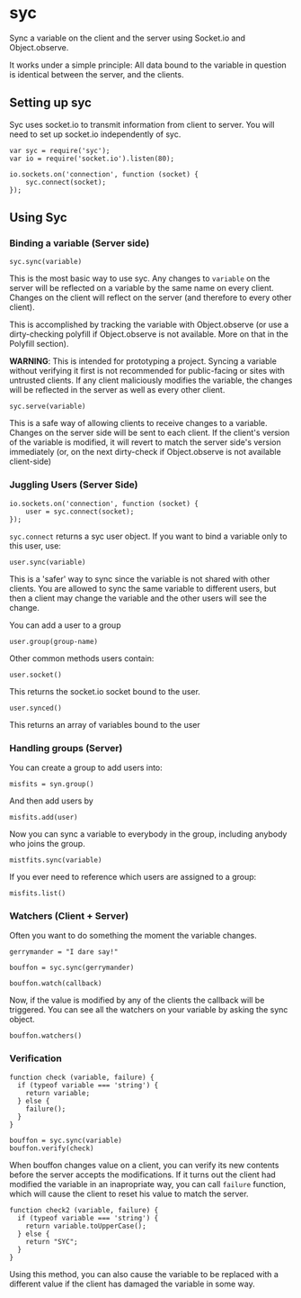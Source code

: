 syc
===

Sync a variable on the client and the server using Socket.io and Object.observe.

It works under a simple principle: All data bound to the variable in question is identical between the server, and the clients.

## Setting up syc

Syc uses socket.io to transmit information from client to server. You will need to set up socket.io independently of syc.

    var syc = require('syc');
    var io = require('socket.io').listen(80);

    io.sockets.on('connection', function (socket) {
        syc.connect(socket);
    });

## Using Syc

### Binding a variable (Server side)

    syc.sync(variable)

This is the most basic way to use syc. Any changes to `variable` on the server will be reflected on a variable by the same name on every client. Changes on the client will reflect on the server (and therefore to every other client).

This is accomplished by tracking the variable with Object.observe (or use a dirty-checking polyfill if Object.observe is not available. More on that in the Polyfill section).

**WARNING**: This is intended for prototyping a project. Syncing a variable without verifying it first is not recommended for public-facing or sites with untrusted clients. If any client maliciously modifies the variable, the changes will be reflected in the server as well as every other client.

    syc.serve(variable)
    
This is a safe way of allowing clients to receive changes to a variable. Changes on the server side will be sent to each client. If the client's version of the variable is modified, it will revert to match the server side's version immediately (or, on the next dirty-check if Object.observe is not available client-side)

### Juggling Users (Server Side)

    io.sockets.on('connection', function (socket) {
        user = syc.connect(socket);
    });

`syc.connect` returns a syc user object. If you want to bind a variable only to this user, use:

    user.sync(variable)

This is a 'safer' way to sync since the variable is not shared with other clients. You are allowed to sync the same variable to different users, but then a client may change the variable and the other users will see the change.

You can add a user to a group

    user.group(group-name)
    
Other common methods users contain: 

    user.socket()
    
This returns the socket.io socket bound to the user.
    
    user.synced()
    
This returns an array of variables bound to the user 

### Handling groups (Server)

You can create a group to add users into:

    misfits = syn.group()

And then add users by

    misfits.add(user)

Now you can sync a variable to everybody in the group, including anybody who joins the group.

    mistfits.sync(variable) 
    
If you ever need to reference which users are assigned to a group:

    misfits.list()

### Watchers (Client + Server)

Often you want to do something the moment the variable changes.

    gerrymander = "I dare say!"
    
    bouffon = syc.sync(gerrymander)
    
    bouffon.watch(callback)
    
Now, if the value is modified by any of the clients the callback will be triggered. You can see all the watchers on your variable by asking the sync object.

    bouffon.watchers()

### Verification

    function check (variable, failure) {
      if (typeof variable === 'string') {
        return variable;
      } else { 
        failure();
      }
    }
    
    bouffon = syc.sync(variable)
    bouffon.verify(check)
   
When bouffon changes value on a client, you can verify its new contents before the server accepts the modifications. If it turns out the client had modified the variable in an inapropriate way, you can call `failure` function, which will cause the client to reset his value to match the server.

    function check2 (variable, failure) {
      if (typeof variable === 'string') {
        return variable.toUpperCase();
      } else {
        return "SYC";
      }
    }
    
Using this method, you can also cause the variable to be replaced with a different value if the client has damaged the variable in some way.
